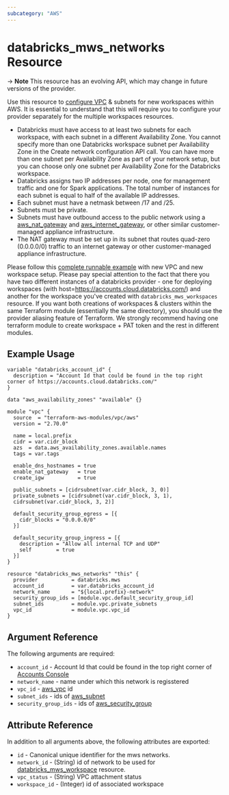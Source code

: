 ```yaml
---
subcategory: "AWS"
---
```

# databricks_mws_networks Resource

-> **Note** This resource has an evolving API, which may change in future versions of the provider.

Use this resource to [configure VPC](https://docs.databricks.com/administration-guide/cloud-configurations/aws/customer-managed-vpc.html) & subnets for new workspaces within AWS. It is essential to understand that this will require you to configure your provider separately for the multiple workspaces resources.

* Databricks must have access to at least two subnets for each workspace, with each subnet in a different Availability Zone. You cannot specify more than one Databricks workspace subnet per Availability Zone in the Create network configuration API call. You can have more than one subnet per Availability Zone as part of your network setup, but you can choose only one subnet per Availability Zone for the Databricks workspace.
* Databricks assigns two IP addresses per node, one for management traffic and one for Spark applications. The total number of instances for each subnet is equal to half of the available IP addresses.
* Each subnet must have a netmask between /17 and /25.
* Subnets must be private.
* Subnets must have outbound access to the public network using a [aws_nat_gateway](https://registry.terraform.io/providers/hashicorp/aws/latest/docs/resources/nat_gateway) and [aws_internet_gateway](https://registry.terraform.io/providers/hashicorp/aws/latest/docs/resources/internet_gateway), or other similar customer-managed appliance infrastructure.
* The NAT gateway must be set up in its subnet that routes quad-zero (0.0.0.0/0) traffic to an internet gateway or other customer-managed appliance infrastructure.

Please follow this [complete runnable example](../guides/aws-workspace.md) with new VPC and new workspace setup. Please pay special attention to the fact that there you have two different instances of a databricks provider - one for deploying workspaces (with host=https://accounts.cloud.databricks.com/) and another for the workspace you've created with `databricks_mws_workspaces` resource. If you want both creations of workspaces & clusters within the same Terraform module (essentially the same directory), you should use the provider aliasing feature of Terraform. We strongly recommend having one terraform module to create workspace + PAT token and the rest in different modules.

## Example Usage

```hcl
variable "databricks_account_id" {
  description = "Account Id that could be found in the top right corner of https://accounts.cloud.databricks.com/"
}

data "aws_availability_zones" "available" {}

module "vpc" {
  source  = "terraform-aws-modules/vpc/aws"
  version = "2.70.0"

  name = local.prefix
  cidr = var.cidr_block
  azs  = data.aws_availability_zones.available.names
  tags = var.tags

  enable_dns_hostnames = true
  enable_nat_gateway   = true
  create_igw           = true

  public_subnets = [cidrsubnet(var.cidr_block, 3, 0)]
  private_subnets = [cidrsubnet(var.cidr_block, 3, 1),
  cidrsubnet(var.cidr_block, 3, 2)]

  default_security_group_egress = [{
    cidr_blocks = "0.0.0.0/0"
  }]

  default_security_group_ingress = [{
    description = "Allow all internal TCP and UDP"
    self        = true
  }]
}

resource "databricks_mws_networks" "this" {
  provider           = databricks.mws
  account_id         = var.databricks_account_id
  network_name       = "${local.prefix}-network"
  security_group_ids = [module.vpc.default_security_group_id]
  subnet_ids         = module.vpc.private_subnets
  vpc_id             = module.vpc.vpc_id
}
```

## Argument Reference

The following arguments are required:

* `account_id` - Account Id that could be found in the top right corner of [Accounts Console](https://accounts.cloud.databricks.com/)
* `network_name` - name under which this network is regisstered
* `vpc_id` - [aws_vpc](https://registry.terraform.io/providers/hashicorp/aws/latest/docs/resources/vpc) id
* `subnet_ids` - ids of [aws_subnet](https://registry.terraform.io/providers/hashicorp/aws/latest/docs/resources/subnet)
* `security_group_ids` - ids of [aws_security_group](https://registry.terraform.io/providers/hashicorp/aws/latest/docs/resources/security_group)

## Attribute Reference

In addition to all arguments above, the following attributes are exported:

* `id` - Canonical unique identifier for the mws networks.
* `network_id` - (String) id of network to be used for [databricks_mws_workspace](mws_workspaces.md) resource.
* `vpc_status` - (String) VPC attachment status
* `workspace_id` - (Integer) id of associated workspace
